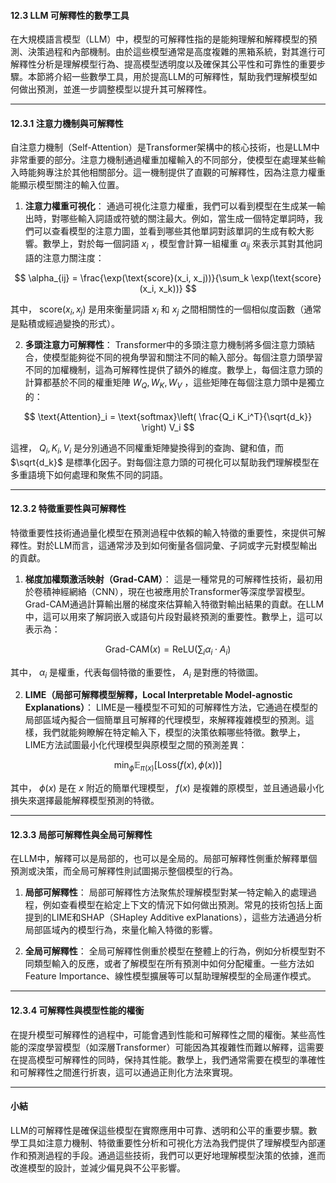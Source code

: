 #### **12.3 LLM 可解釋性的數學工具**

在大規模語言模型（LLM）中，模型的可解釋性指的是能夠理解和解釋模型的預測、決策過程和內部機制。由於這些模型通常是高度複雜的黑箱系統，對其進行可解釋性分析是理解模型行為、提高模型透明度以及確保其公平性和可靠性的重要步驟。本節將介紹一些數學工具，用於提高LLM的可解釋性，幫助我們理解模型如何做出預測，並進一步調整模型以提升其可解釋性。

---

#### **12.3.1 注意力機制與可解釋性**

自注意力機制（Self-Attention）是Transformer架構中的核心技術，也是LLM中非常重要的部分。注意力機制通過權重加權輸入的不同部分，使模型在處理某些輸入時能夠專注於其他相關部分。這一機制提供了直觀的可解釋性，因為注意力權重能顯示模型關注的輸入位置。

1. **注意力權重可視化**：
   通過可視化注意力權重，我們可以看到模型在生成某一輸出時，對哪些輸入詞語或符號的關注最大。例如，當生成一個特定單詞時，我們可以查看模型的注意力圖，並看到哪些其他單詞對該單詞的生成有較大影響。數學上，對於每一個詞語  $x_i$ ，模型會計算一組權重  $\alpha_{ij}$  來表示其對其他詞語的注意力關注度：

$$
   \alpha_{ij} = \frac{\exp(\text{score}(x_i, x_j))}{\sum_k \exp(\text{score}(x_i, x_k))}
$$

   其中， $\text{score}(x_i, x_j)$  是用來衡量詞語  $x_i$  和  $x_j$  之間相關性的一個相似度函數（通常是點積或經過變換的形式）。

2. **多頭注意力可解釋性**：
   Transformer中的多頭注意力機制將多個注意力頭結合，使模型能夠從不同的視角學習和關注不同的輸入部分。每個注意力頭學習不同的加權機制，這為可解釋性提供了額外的維度。數學上，每個注意力頭的計算都基於不同的權重矩陣  $W_Q, W_K, W_V$ ，這些矩陣在每個注意力頭中是獨立的：

$$
   \text{Attention}_i = \text{softmax}\left( \frac{Q_i K_i^T}{\sqrt{d_k}} \right) V_i
$$

   這裡， $Q_i, K_i, V_i$  是分別通過不同權重矩陣變換得到的查詢、鍵和值，而  $\sqrt{d_k}$  是標準化因子。對每個注意力頭的可視化可以幫助我們理解模型在多重語境下如何處理和聚焦不同的詞語。

---

#### **12.3.2 特徵重要性與可解釋性**

特徵重要性技術通過量化模型在預測過程中依賴的輸入特徵的重要性，來提供可解釋性。對於LLM而言，這通常涉及到如何衡量各個詞彙、子詞或字元對模型輸出的貢獻。

1. **梯度加權類激活映射（Grad-CAM）**：
   這是一種常見的可解釋性技術，最初用於卷積神經網絡（CNN），現在也被應用於Transformer等深度學習模型。Grad-CAM通過計算輸出層的梯度來估算輸入特徵對輸出結果的貢獻。在LLM中，這可以用來了解詞嵌入或語句片段對最終預測的重要性。數學上，這可以表示為：

$$
   \text{Grad-CAM}(x) = \text{ReLU} \left( \sum_i \alpha_i \cdot A_i \right)
$$

   其中， $\alpha_i$  是權重，代表每個特徵的重要性， $A_i$  是對應的特徵圖。

2. **LIME（局部可解釋模型解釋，Local Interpretable Model-agnostic Explanations）**：
   LIME是一種模型不可知的可解釋性方法，它通過在模型的局部區域內擬合一個簡單且可解釋的代理模型，來解釋複雜模型的預測。這樣，我們就能夠瞭解在特定輸入下，模型的決策依賴哪些特徵。數學上，LIME方法試圖最小化代理模型與原模型之間的預測差異：

$$
   \min_{\phi} \mathbb{E}_{\pi(x)} \left[ \text{Loss}(f(x), \phi(x)) \right]
$$

   其中， $\phi(x)$  是在  $x$  附近的簡單代理模型， $f(x)$  是複雜的原模型，並且通過最小化損失來選擇最能解釋模型預測的特徵。

---

#### **12.3.3 局部可解釋性與全局可解釋性**

在LLM中，解釋可以是局部的，也可以是全局的。局部可解釋性側重於解釋單個預測或決策，而全局可解釋性則試圖揭示整個模型的行為。

1. **局部可解釋性**：
   局部可解釋性方法聚焦於理解模型對某一特定輸入的處理過程，例如查看模型在給定上下文的情況下如何做出預測。常見的技術包括上面提到的LIME和SHAP（SHapley Additive exPlanations），這些方法通過分析局部區域內的模型行為，來量化輸入特徵的影響。

2. **全局可解釋性**：
   全局可解釋性側重於模型在整體上的行為，例如分析模型對不同類型輸入的反應，或者了解模型在所有預測中如何分配權重。一些方法如Feature Importance、線性模型擴展等可以幫助理解模型的全局運作模式。

---

#### **12.3.4 可解釋性與模型性能的權衡**

在提升模型可解釋性的過程中，可能會遇到性能和可解釋性之間的權衡。某些高性能的深度學習模型（如深層Transformer）可能因為其複雜性而難以解釋，這需要在提高模型可解釋性的同時，保持其性能。數學上，我們通常需要在模型的準確性和可解釋性之間進行折衷，這可以通過正則化方法來實現。

---

#### **小結**

LLM的可解釋性是確保這些模型在實際應用中可靠、透明和公平的重要步驟。數學工具如注意力機制、特徵重要性分析和可視化方法為我們提供了理解模型內部運作和預測過程的手段。通過這些技術，我們可以更好地理解模型決策的依據，進而改進模型的設計，並減少偏見與不公平影響。